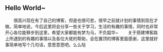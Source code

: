 ## Hello World~
&#8195;&#8195;很高兴现在有了自己的博客，但是也很可悲，很早之前就计划的事情到现在才做。简单地说，今后这里将会分享一些关于学习，生活的有趣的事情，同时也非常开心各位能移步到这里，希望大家都能有梦为马，不负韶华~
&#8195;&#8195;关于搭建博客路上所遇到的有趣的事情以及各位大佬的帮助，会在置顶的博客里面感谢，这里就好事简单地写个几句话，意思意思吧。么么哒
